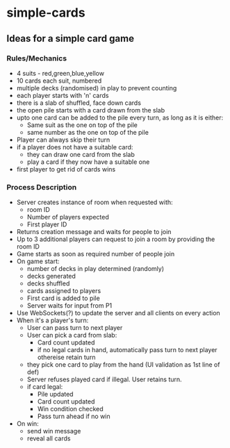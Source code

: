 # simple-cards
## Ideas for a simple card game

### Rules/Mechanics
- 4 suits - red,green,blue,yellow
- 10 cards each suit, numbered
- multiple decks (randomised) in play to prevent counting
- each player starts with 'n' cards
- there is a slab of shuffled, face down cards
- the  open pile starts with a card drawn from the slab
- upto one card can be added to the pile every turn, as long as it is either:
    - Same suit as the one on top of the pile
    - same number as the one on top of the pile
- Player can always skip their turn
- if a player does not have a suitable card:
    - they can draw one card from the slab
    - play a card if they now have a suitable one
- first player to get rid of cards wins

### Process Description
- Server creates instance of room when requested with:
  - room ID
  - Number of players expected
  - First player ID
- Returns creation message and waits for people to join
- Up to 3 additional players can request to join a room by providing the room ID
- Game starts as soon as required number of people join
- On game start:
  - number of decks in play determined (randomly)
  - decks generated
  - decks shuffled
  - cards assigned to players
  - First card is added to pile
  - Server waits for input from P1
- Use WebSockets(?) to update the server and all clients on every action
- When it's a player's turn:
  - User can pass turn to next player
  - User can pick a card from slab:
    - Card count updated
    - if no legal cards in hand, automatically pass turn to next player othereise retain turn
  - they pick one card to play from the hand (UI validation as 1st line of def)
  - Server refuses played card if illegal. User retains turn.
  - if card legal:
    - Pile updated
    - Card count updated
    - Win condition checked
    - Pass turn ahead if no win
- On win:
    - send win message
    - reveal all cards